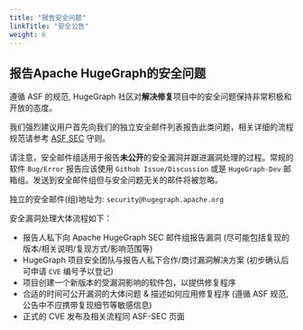 ```yaml
---
title: "报告安全问题"
linkTitle: "安全公告"
weight: 6
---
```


## 报告Apache HugeGraph的安全问题

遵循 ASF 的规范, HugeGraph 社区对**解决修复**项目中的安全问题保持非常积极和开放的态度。

我们强烈建议用户首先向我们的独立安全邮件列表报告此类问题，相关详细的流程规范请参考 [ASF SEC](https://www.apache.org/security/committers.html) 守则。

请注意，安全邮件组适用于报告**未公开**的安全漏洞并跟进漏洞处理的过程。常规的软件 `Bug/Error` 报告应该使用 `Github Issue/Discussion` 或是 `HugeGraph-Dev` 邮箱组。发送到安全邮件组但与安全问题无关的邮件将被忽略。

独立的安全邮件(组)地址为: `security@hugegraph.apache.org` 

安全漏洞处理大体流程如下：

- 报告人私下向 Apache HugeGraph SEC 邮件组报告漏洞 (尽可能包括复现的版本/相关说明/复现方式/影响范围等)
- HugeGraph 项目安全团队与报告人私下合作/商讨漏洞解决方案 (初步确认后可申请 `CVE` 编号予以登记)
- 项目创建一个新版本的受漏洞影响的软件包，以提供修复程序
- 合适的时间可公开漏洞的大体问题 & 描述如何应用修复程序 (遵循 ASF 规范, 公告中不应携带复现细节等敏感信息)
- 正式的 CVE 发布及相关流程同 ASF-SEC 页面